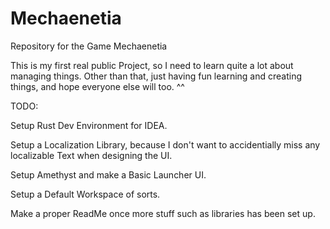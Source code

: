 # Mechaenetia
Repository for the Game Mechaenetia

This is my first real public Project, so I need to learn quite a lot about managing things.
Other than that, just having fun learning and creating things, and hope everyone else will too. ^^

TODO:

Setup Rust Dev Environment for IDEA.

Setup a Localization Library, because I don't want to accidentially miss any localizable Text when designing the UI.

Setup Amethyst and make a Basic Launcher UI.

Setup a Default Workspace of sorts.

Make a proper ReadMe once more stuff such as libraries has been set up.
